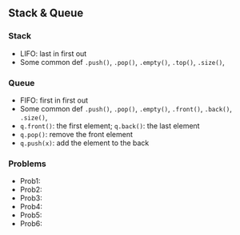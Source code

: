 ## Stack & Queue 

### Stack
- LIFO: last in first out
- Some common def `.push()`, `.pop()`, `.empty()`, `.top()`, `.size()`, 

### Queue
- FIFO: first in first out 
- Some common def `.push()`, `.pop()`, `.empty()`, `.front()`, `.back()`, `.size()`, 
- `q.front()`: the first element; `q.back()`: the last element
- `q.pop()`: remove the front element
- `q.push(x)`: add the element to the back

### Problems
- Prob1: 
- Prob2:
- Prob3: 
- Prob4:
- Prob5: 
- Prob6: 